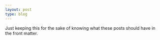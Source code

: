 ```yaml
---
layout: post
type: blog
---
```


Just keeping this for the sake of knowing what these posts should have in the front matter.
